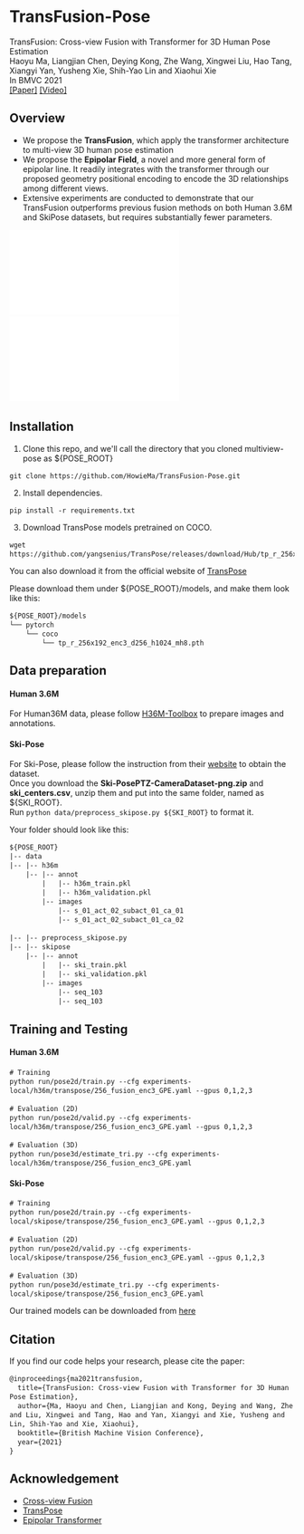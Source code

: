# TransFusion-Pose

TransFusion: Cross-view Fusion with Transformer for 3D Human Pose Estimation     
Haoyu Ma, Liangjian Chen, Deying Kong, Zhe Wang, Xingwei Liu, Hao Tang, Xiangyi Yan, Yusheng Xie, Shih-Yao Lin and Xiaohui Xie     
In BMVC 2021  
[[Paper]](https://www.bmvc2021-virtualconference.com/assets/papers/0016.pdf)    [[Video]](https://www.bmvc2021-virtualconference.com/conference/papers/paper_0016.html)     


## Overview
* We propose the **TransFusion**, which apply the transformer architecture to multi-view 3D human pose estimation  
* We propose the **Epipolar Field**, a novel and more general form of epipolar line. It readily integrates with the transformer through our proposed geometry positional encoding to encode the 3D relationships among different views.   
* Extensive experiments are conducted to demonstrate that our TransFusion outperforms previous fusion methods on both Human 3.6M and SkiPose datasets, but requires substantially fewer parameters.  

![TransFusion](images/framework.pdf) 
![Epipolar Field](images/field.pdf)



## Installation

1. Clone this repo, and we'll call the directory that you cloned multiview-pose as ${POSE_ROOT}   
~~~
git clone https://github.com/HowieMa/TransFusion-Pose.git
~~~

2. Install dependencies. 
~~~
pip install -r requirements.txt
~~~

3. Download TransPose models pretrained on COCO. 
~~~
wget https://github.com/yangsenius/TransPose/releases/download/Hub/tp_r_256x192_enc3_d256_h1024_mh8.pth
~~~
You can also download it from the official website of [TransPose](https://github.com/yangsenius/TransPose)

Please download them under ${POSE_ROOT}/models, and make them look like this:
~~~
${POSE_ROOT}/models
└── pytorch
    └── coco
        └── tp_r_256x192_enc3_d256_h1024_mh8.pth
~~~



## Data preparation
#### Human 3.6M
For Human36M data, please follow [H36M-Toolbox](https://github.com/CHUNYUWANG/H36M-Toolbox) to prepare images and annotations.

#### Ski-Pose
For Ski-Pose, please follow the instruction from their [website](https://www.epfl.ch/labs/cvlab/data/ski-poseptz-dataset/) to obtain the dataset.    
Once you download the **Ski-PosePTZ-CameraDataset-png.zip** and **ski_centers.csv**, unzip them and put into the same folder, named as ${SKI_ROOT}.    
Run `python data/preprocess_skipose.py ${SKI_ROOT}` to format it.   


Your folder should look like this:
~~~
${POSE_ROOT}
|-- data
|-- |-- h36m
    |-- |-- annot
        |   |-- h36m_train.pkl
        |   |-- h36m_validation.pkl
        |-- images
            |-- s_01_act_02_subact_01_ca_01 
            |-- s_01_act_02_subact_01_ca_02

|-- |-- preprocess_skipose.py
|-- |-- skipose  
    |-- |-- annot
        |   |-- ski_train.pkl
        |   |-- ski_validation.pkl
        |-- images
            |-- seq_103 
            |-- seq_103
~~~


## Training and Testing
#### Human 3.6M
~~~
# Training
python run/pose2d/train.py --cfg experiments-local/h36m/transpose/256_fusion_enc3_GPE.yaml --gpus 0,1,2,3

# Evaluation (2D)
python run/pose2d/valid.py --cfg experiments-local/h36m/transpose/256_fusion_enc3_GPE.yaml --gpus 0,1,2,3  

# Evaluation (3D)
python run/pose3d/estimate_tri.py --cfg experiments-local/h36m/transpose/256_fusion_enc3_GPE.yaml
~~~

#### Ski-Pose
~~~
# Training
python run/pose2d/train.py --cfg experiments-local/skipose/transpose/256_fusion_enc3_GPE.yaml --gpus 0,1,2,3

# Evaluation (2D)
python run/pose2d/valid.py --cfg experiments-local/skipose/transpose/256_fusion_enc3_GPE.yaml --gpus 0,1,2,3

# Evaluation (3D)
python run/pose3d/estimate_tri.py --cfg experiments-local/skipose/transpose/256_fusion_enc3_GPE.yaml
~~~

Our trained models can be downloaded from [here](https://drive.google.com/file/d/1XlzDZAsQCzvQkwOCIZiLgAP6jQ_RZGTg/view?usp=sharing)   


## Citation
If you find our code helps your research, please cite the paper:

~~~
@inproceedings{ma2021transfusion,
  title={TransFusion: Cross-view Fusion with Transformer for 3D Human Pose Estimation},
  author={Ma, Haoyu and Chen, Liangjian and Kong, Deying and Wang, Zhe and Liu, Xingwei and Tang, Hao and Yan, Xiangyi and Xie, Yusheng and Lin, Shih-Yao and Xie, Xiaohui},
  booktitle={British Machine Vision Conference},
  year={2021}
}
~~~


## Acknowledgement
* [Cross-view Fusion](https://github.com/microsoft/multiview-human-pose-estimation-pytorch)
* [TransPose](https://github.com/yangsenius/TransPose)
* [Epipolar Transformer](https://github.com/yihui-he/epipolar-transformers)  


